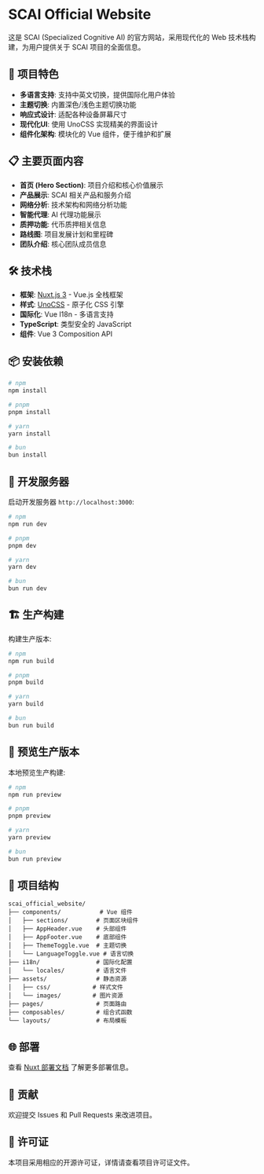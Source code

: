 # SCAI Official Website

这是 SCAI (Specialized Cognitive AI) 的官方网站，采用现代化的 Web 技术栈构建，为用户提供关于 SCAI 项目的全面信息。

## 🚀 项目特色

- **多语言支持**: 支持中英文切换，提供国际化用户体验
- **主题切换**: 内置深色/浅色主题切换功能
- **响应式设计**: 适配各种设备屏幕尺寸
- **现代化UI**: 使用 UnoCSS 实现精美的界面设计
- **组件化架构**: 模块化的 Vue 组件，便于维护和扩展

## 📋 主要页面内容

- **首页 (Hero Section)**: 项目介绍和核心价值展示
- **产品展示**: SCAI 相关产品和服务介绍
- **网络分析**: 技术架构和网络分析功能
- **智能代理**: AI 代理功能展示
- **质押功能**: 代币质押相关信息
- **路线图**: 项目发展计划和里程碑
- **团队介绍**: 核心团队成员信息

## 🛠️ 技术栈

- **框架**: [Nuxt.js 3](https://nuxt.com/) - Vue.js 全栈框架
- **样式**: [UnoCSS](https://unocss.dev/) - 原子化 CSS 引擎
- **国际化**: Vue I18n - 多语言支持
- **TypeScript**: 类型安全的 JavaScript
- **组件**: Vue 3 Composition API

## 📦 安装依赖

```bash
# npm
npm install

# pnpm
pnpm install

# yarn
yarn install

# bun
bun install
```

## 🔧 开发服务器

启动开发服务器 `http://localhost:3000`:

```bash
# npm
npm run dev

# pnpm
pnpm dev

# yarn
yarn dev

# bun
bun run dev
```

## 🏗️ 生产构建

构建生产版本:

```bash
# npm
npm run build

# pnpm
pnpm build

# yarn
yarn build

# bun
bun run build
```

## 👀 预览生产版本

本地预览生产构建:

```bash
# npm
npm run preview

# pnpm
pnpm preview

# yarn
yarn preview

# bun
bun run preview
```

## 📁 项目结构

```
scai_official_website/
├── components/           # Vue 组件
│   ├── sections/        # 页面区块组件
│   ├── AppHeader.vue    # 头部组件
│   ├── AppFooter.vue    # 底部组件
│   ├── ThemeToggle.vue  # 主题切换
│   └── LanguageToggle.vue # 语言切换
├── i18n/                # 国际化配置
│   └── locales/         # 语言文件
├── assets/              # 静态资源
│   ├── css/            # 样式文件
│   └── images/         # 图片资源
├── pages/               # 页面路由
├── composables/         # 组合式函数
└── layouts/             # 布局模板
```

## 🌐 部署

查看 [Nuxt 部署文档](https://nuxt.com/docs/getting-started/deployment) 了解更多部署信息。

## 🤝 贡献

欢迎提交 Issues 和 Pull Requests 来改进项目。

## 📄 许可证

本项目采用相应的开源许可证，详情请查看项目许可证文件。
